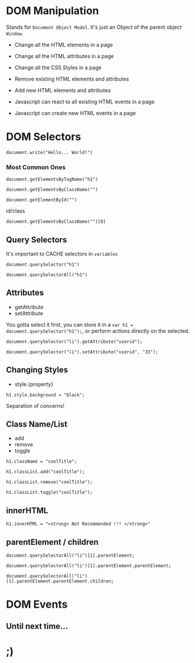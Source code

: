 # DOM Manipulation

Stands for `Document Object Model`. It's just an Object of the parent object `Window`.

- Change all the HTML elements in a page

- Change all the HTML attributes in a page

- Change all the CSS Styles in a page

- Remove existing HTML elements and attributes

- Add new HTML elements and attributes

- Javascript can react to all existing HTML events in a page

- Javascript can create new HTML events in a page


# DOM Selectors

```shell
document.write("Hello... World!")
```

### Most Common Ones

```shell
document.getElementsByTagName("h1")
```

```shell
document.getElementsByClassName("")
```

```shell
document.getElementById("")
```

id/class
```shell
document.getElementsByClassName("")[0]
```


## Query Selectors

It's important to CACHE selectors in `variables`

```shell
document.querySelector("h1")
```

```shell
document.querySelectorAll("h1")
```


## Attributes

- getAttribute
- setAttribute

You gotta select it first, you can store it in a `var h1 = document.querySelector("h1");`, or perform actions directly on the selected.

```shell
document.querySelector("li").getAttribute("userid");
```

```shell
document.querySelector("li").setAttribute("userid", "33");
```


## Changing Styles

- style.{property}

```shell
h1.style.background = "black";
```

Separation of concerns! 


## Class Name/List

- add
- remove
- toggle

```shell
h1.className = "coolTitle";
```

```shell
h1.classList.add("coolTitle");
```

```shell
h1.classList.remove("coolTitle");
```

```shell
h1.classList.toggle("coolTitle");
```


## innerHTML

```shell
h1.innerHTML = "<strong> Not Recommended !!! </strong>"
```


## parentElement / children

```shell
document.querySelectorAll("li")[1].parentElement;
```

```shell
document.querySelectorAll("li")[1].parentElement.parentElement;
```

```shell
document.querySelectorAll("li")[1].parentElement.parentElement.children;
```


# DOM Events






## Until next time...

# ;)